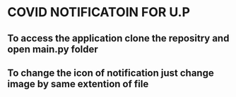 # COVID NOTIFICATOIN FOR U.P

## To access the application clone the repositry and open main.py folder 
## To change the icon of notification just change image by same extention of file

